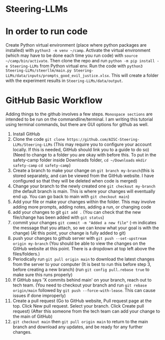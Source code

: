 # Steering-LLMs

# In order to run code
Create Python virtual environment (place where python packages are installed) with ``python3 -m venv ~/camp``. Activate the virtual environment (which may have to be done each time you run code) with ``source ~/camp/bin/activate``. Then clone the repo and run ``python -m pip install -e Steering-LLMs`` from Python virtual env. Run the code with ``python3 Steering-LLMs/steerllm/main.py Steering-LLMs/data/inputs/prompts_good_evil_justice.xlsx``. This will create a folder with the experiment results in ``Steering-LLMs/data/output``.

# GitHub Basic Workflow
Adding things to the github involves a few steps. ``Monospace sections`` are intended to be run on the commandline/terminal. I am writing this tutorial using terminal commands, but there are GUI options for github as well.


1. Install GitHub
2. Clone the code ``git clone https://github.com/AISC-Steering-LLMs/Steering-LLMs`` (This may require you to configure your account locally. If this is needed, GitHub should link you to a guide to do so) (Need to change to a folder you are okay with before this. To put in the safety-camp folder inside Downloads folder, ``cd ~/Downloads`` ``mkdir safety-camp`` ``cd safety-camp``)
3. Create a branch to make your change on ``git branch my-branch``(this is stored separately, and can be viewed from the GitHub website. I have configured so that they will be deleted when code is merged)
4. Change your branch to the newly created one ``git checkout my-branch`` (the default branch is main. This is where your changes will eventually end up. You can go back to main with ``git checkout main``)
5. Add your file or make your changes within the folder. This may involve adding more prompts, adding notes, adding a run, or changing code
6. add your changes to git ``git add .`` (You can check that the new file/change has been added with ``git status``)
7. commit your changes ``git commit -m "Added a new file"`` (-m indicates the message that you attach, so we can know what your goal is with the change) (At this point, your change is fully added to git)
8. push your changes to github server with ``git push --set-upstream origin my-branch`` (You should be able to view the changes on the GitHub website at this point. There is a dropdown at top left above the files/folders.)
9. Periodically run ``git pull origin main`` to download the latest changes from the server to your computer (It is best to run this before step 3, before creating a new branch) (run ``git config pull.rebase true`` to make sure this runs properly)
10. If GitHub says 'X commits behind main' on your branch, reach out to tech team. (You need to checkout your branch and run ``git rebase origin/main`` followed by ``git push --force-with-lease``. This can cause issues if done improperly)
11. Create a pull request (Go to GitHub website, Pull request page at the top. Click New pull request. Select your branch. Click Create pull request) (After this someone from the tech team can add your change to the main of GitHub)
12. ``git checkout main`` then ``git pull origin main`` to return to the main branch and download any updates, and be ready for any further changes. 
